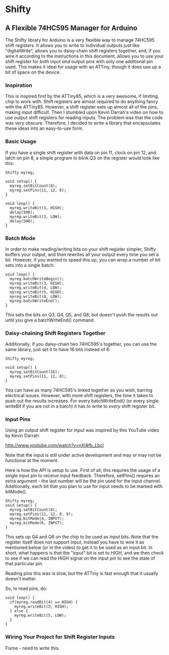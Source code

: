 Shifty
======
A Flexible 74HC595 Manager for Arduino
--------------------------------------

The Shifty library for Arduino is a very flexible way to manage 74HC595 shift registers.  It allows you to write to individual outputs just like "digitalWrite", allows you to daisy-chain shift registers together, and, if you wire it according to the instructions in this document, allows you to use your shift register for *both* input *and* output pins with only one additional pin used.  This makes it ideal for usage with an ATTiny, though it does use up a bit of space on the device.

### Inspiration

This is inspired first by the ATTiny85, which is a very awesome, if limiting, chip to work with.  Shift registers are almost required to do anything fancy with the ATTiny85.  However, a shift register eats up almost all of the pins, making input difficult.  Then I stumbled upon Kevin Darrah's video on how to use output shift registers for reading inputs.  The problem was that the code was very obscure.  Therefore, I decided to write a library that encapsulates these ideas into an easy-to-use form.


### Basic Usage

If you have a single shift register with data on pin 11, clock on pin 12, and latch on pin 8, a simple program to blink Q3 on the register would look like this:

    Shifty myreg;

    void setup() {
      myreg.setBitCount(8);
      myreg.setPins(11, 12, 8);
    }

    void loop() {
      myreg.writeBit(3, HIGH);
      delay(500);
      myreg.writeBit(3, LOW);
      delay(500);
    }

### Batch Mode

In order to make reading/writing bits on your shift register simpler, Shifty buffers your output, and then rewrites all your output every time you set a bit.  However, if you wanted to speed this up, you can wrap a number of bit sets into a single batch:

    void loop() {
      myreg.batchWriteBegin();
      myreg.writeBit(3, HIGH);
      myreg.writeBit(4, LOW);
      myreg.writeBit(5, HIGH);
      myreg.writeBit(8, LOW);
      myreg.batchWriteEnd();
    }

This sets the bits on Q3, Q4, Q5, and Q8, but doesn't push the results out until you give a batchWriteEnd() command.

### Daisy-chaining Shift Registers Together

Additionally, if you daisy-chain two 74HC595's together, you can use the same library, just set it to have 16 bits instead of 8:

    Shifty myreg;

    void setup() {
      myreg.setBitCount(16);
      myreg.setPins(11, 12, 8);
    }

You can have as many 74HC595's linked together as you wish, barring electrical issues.  However, with more shift registers, the time it takes to push out the results increases.  For every batchWriteEnd() (or every single writeBit if you are not in a batch) it has to write to *every* shift register bit.

### Input Pins

Using an output shift register for input was inspired by this YouTube video by Kevin Darrah:

http://www.youtube.com/watch?v=nXl4fb_LbcI

Note that the input is still under active development and may or may not be functional at the moment.

Here is how the API is setup to use.  First of all, this requires the usage of a single input pin to receive input feedback.  Therefore, setPins() requires an extra argument - the last number will be the pin used for the input channel.  Additionally, each bit that you plan to use for input needs to be marked with bitMode().

    Shifty myreg;
    void setup() {
      myreg.setBitCount(8);
      myreg.setPins(11, 12, 8, 9);
      myreg.bitMode(4, INPUT);
      myreg.bitMode(6, INPUT);
    }

This sets up Q4 and Q6 on the chip to be used as input bits.  Note that the register itself does not support input, instead you have to wire it as mentioned below (or in the video) to get it to be used as an input bit.  In short, what happens is that the "input" bit is set to HIGH, and we then check to see if we can read the HIGH signal on the input pin to see the state of that particular pin.

Reading pins this was is slow, but the ATTiny is fast enough that it usually doesn't matter.

So, to read pins, do:

    void loop() {
      if(myreg.readBit(4) == HIGH) {
        myreg.writeBit(5, HIGH);
      } else { 
        myreg.writeBit(5, LOW);
      }
    }

### Wiring Your Project for Shift Register Inputs

Fixme - need to write this.
